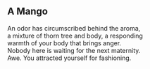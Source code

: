 A Mango
-------
An odor has circumscribed behind the aroma,  
a mixture of thorn tree and body, a responding  
warmth of your body that brings anger.  
Nobody here is waiting for the next maternity.  
Awe. You attracted yourself for fashioning.  
